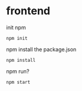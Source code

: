 # frontend

init npm
```
npm init
```

npm install the package.json
```
npm install
```
npm run?
```
npm start
```
